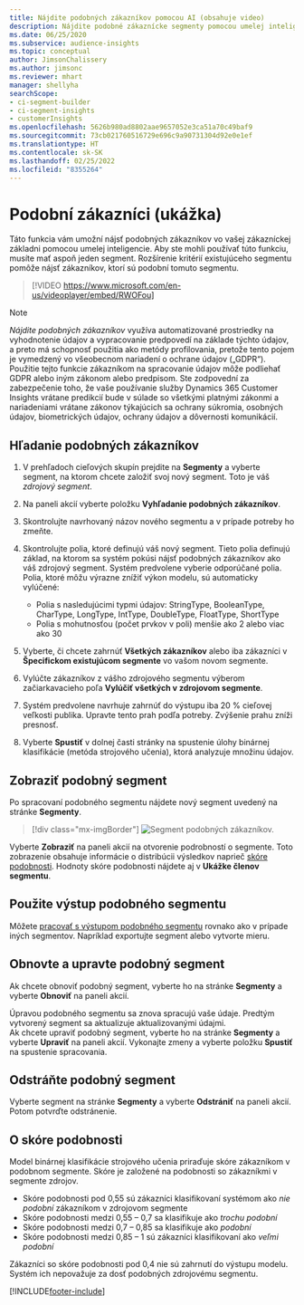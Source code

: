 ```yaml
---
title: Nájdite podobných zákazníkov pomocou AI (obsahuje video)
description: Nájdite podobné zákaznícke segmenty pomocou umelej inteligencie.
ms.date: 06/25/2020
ms.subservice: audience-insights
ms.topic: conceptual
author: JimsonChalissery
ms.author: jimsonc
ms.reviewer: mhart
manager: shellyha
searchScope:
- ci-segment-builder
- ci-segment-insights
- customerInsights
ms.openlocfilehash: 5626b980ad8802aae9657052e3ca51a70c49baf9
ms.sourcegitcommit: 73cb021760516729e696c9a90731304d92e0e1ef
ms.translationtype: HT
ms.contentlocale: sk-SK
ms.lasthandoff: 02/25/2022
ms.locfileid: "8355264"
---
```

# <a name="similar-customers-preview"></a>Podobní zákazníci (ukážka)

Táto funkcia vám umožní nájsť podobných zákazníkov vo vašej zákazníckej základni pomocou umelej inteligencie. Aby ste mohli používať túto funkciu, musíte mať aspoň jeden segment. Rozšírenie kritérií existujúceho segmentu pomôže nájsť zákazníkov, ktorí sú podobní tomuto segmentu.

> [!VIDEO https://www.microsoft.com/en-us/videoplayer/embed/RWOFou]

> [!NOTE]
> *Nájdite podobných zákazníkov* využíva automatizované prostriedky na vyhodnotenie údajov a vypracovanie predpovedí na základe týchto údajov, a preto má schopnosť použitia ako metódy profilovania, pretože tento pojem je vymedzený vo všeobecnom nariadení o ochrane údajov („GDPR“). Použitie tejto funkcie zákazníkom na spracovanie údajov môže podliehať GDPR alebo iným zákonom alebo predpisom. Ste zodpovední za zabezpečenie toho, že vaše používanie služby Dynamics 365 Customer Insights vrátane predikcií bude v súlade so všetkými platnými zákonmi a nariadeniami vrátane zákonov týkajúcich sa ochrany súkromia, osobných údajov, biometrických údajov, ochrany údajov a dôvernosti komunikácií.

## <a name="finding-similar-customers"></a>Hľadanie podobných zákazníkov

1. V prehľadoch cieľových skupín prejdite na **Segmenty** a vyberte segment, na ktorom chcete založiť svoj nový segment. Toto je váš *zdrojový segment*.

1. Na paneli akcií vyberte položku **Vyhľadanie podobných zákazníkov**.

1. Skontrolujte navrhovaný názov nového segmentu a v prípade potreby ho zmeňte.

1. Skontrolujte polia, ktoré definujú váš nový segment. Tieto polia definujú základ, na ktorom sa systém pokúsi nájsť podobných zákazníkov ako váš zdrojový segment. Systém predvolene vyberie odporúčané polia.
  Polia, ktoré môžu výrazne znížiť výkon modelu, sú automaticky vylúčené:
  
   - Polia s nasledujúcimi typmi údajov: StringType, BooleanType, CharType, LongType, IntType, DoubleType, FloatType, ShortType
   - Polia s mohutnosťou (počet prvkov v poli) menšie ako 2 alebo viac ako 30

1. Vyberte, či chcete zahrnúť **Všetkých zákazníkov** alebo iba zákazníci v **Špecifickom existujúcom segmente** vo vašom novom segmente.

1. Vylúčte zákazníkov z vášho zdrojového segmentu výberom začiarkavacieho poľa **Vylúčiť všetkých v zdrojovom segmente**.

1. Systém predvolene navrhuje zahrnúť do výstupu iba 20 % cieľovej veľkosti publika. Upravte tento prah podľa potreby. Zvýšenie prahu zníži presnosť.

1. Vyberte **Spustiť** v dolnej časti stránky na spustenie úlohy binárnej klasifikácie (metóda strojového učenia), ktorá analyzuje množinu údajov.

## <a name="view-the-similar-segment"></a>Zobraziť podobný segment

Po spracovaní podobného segmentu nájdete nový segment uvedený na stránke **Segmenty**.

> [!div class="mx-imgBorder"]
> ![Segment podobných zákazníkov.](media/expanded-segment.png "Segment podobných zákazníkov")

Vyberte **Zobraziť** na paneli akcií na otvorenie podrobností o segmente. Toto zobrazenie obsahuje informácie o distribúcii výsledkov naprieč [skóre podobnosti](#about-similarity-scores). Hodnoty skóre podobnosti nájdete aj v **Ukážke členov segmentu**.

## <a name="use-the-output-of-a-similar-segment"></a>Použite výstup podobného segmentu

Môžete [pracovať s výstupom podobného segmentu](segments.md) rovnako ako v prípade iných segmentov. Napríklad exportujte segment alebo vytvorte mieru.

## <a name="refresh-and-edit-a-similar-segment"></a>Obnovte a upravte podobný segment

Ak chcete obnoviť podobný segment, vyberte ho na stránke **Segmenty** a vyberte **Obnoviť** na paneli akcií.

Úpravou podobného segmentu sa znova spracujú vaše údaje. Predtým vytvorený segment sa aktualizuje aktualizovanými údajmi.    
Ak chcete upraviť podobný segment, vyberte ho na stránke **Segmenty** a vyberte **Upraviť** na paneli akcií. Vykonajte zmeny a vyberte položku **Spustiť** na spustenie spracovania.

## <a name="delete-a-similar-segment"></a>Odstráňte podobný segment

Vyberte segment na stránke **Segmenty** a vyberte **Odstrániť** na paneli akcií. Potom potvrďte odstránenie.

## <a name="about-similarity-scores"></a>O skóre podobnosti

Model binárnej klasifikácie strojového učenia priraďuje skóre zákazníkom v podobnom segmente. Skóre je založené na podobnosti so zákazníkmi v segmente zdrojov.

- Skóre podobnosti pod 0,55 sú zákazníci klasifikovaní systémom ako *nie podobní* zákazníkom v zdrojovom segmente
- Skóre podobnosti medzi 0,55 – 0,7 sa klasifikuje ako *trochu podobní*
- Skóre podobnosti medzi 0,7 – 0,85 sa klasifikuje ako *podobní*
- Skóre podobnosti medzi 0,85 – 1 sú zákazníci klasifikovaní ako *veľmi podobní*

Zákazníci so skóre podobnosti pod 0,4 nie sú zahrnutí do výstupu modelu. Systém ich nepovažuje za dosť podobných zdrojovému segmentu.


[!INCLUDE[footer-include](../includes/footer-banner.md)]